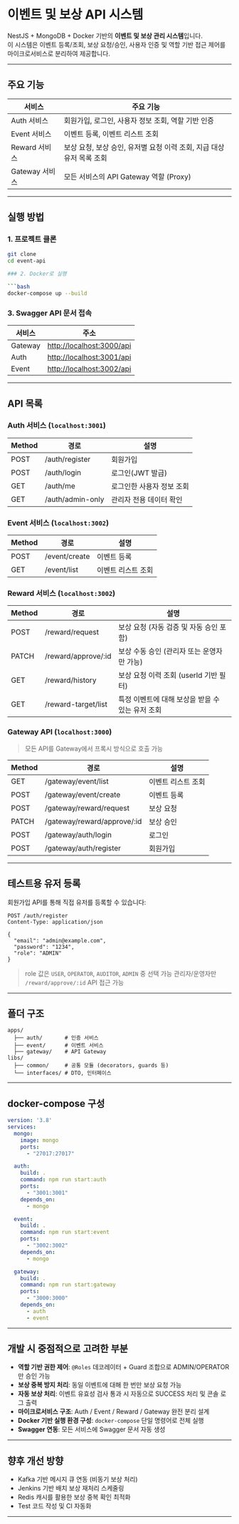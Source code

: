 # 이벤트 및 보상 API 시스템

NestJS + MongoDB + Docker 기반의 **이벤트 및 보상 관리 시스템**입니다.  
이 시스템은 이벤트 등록/조회, 보상 요청/승인, 사용자 인증 및 역할 기반 접근 제어를 마이크로서비스로 분리하여 제공합니다.

---

## 주요 기능

| 서비스         | 주요 기능                                                              |
|----------------|------------------------------------------------------------------------|
| Auth 서비스    | 회원가입, 로그인, 사용자 정보 조회, 역할 기반 인증                    |
| Event 서비스   | 이벤트 등록, 이벤트 리스트 조회                                        |
| Reward 서비스  | 보상 요청, 보상 승인, 유저별 요청 이력 조회, 지급 대상 유저 목록 조회 |
| Gateway 서비스 | 모든 서비스의 API Gateway 역할 (Proxy)                                |

---

## 실행 방법

### 1. 프로젝트 클론

```bash
git clone 
cd event-api

### 2. Docker로 실행

```bash
docker-compose up --build
```

### 3. Swagger API 문서 접속

| 서비스     | 주소                                                     |
| ------- | ------------------------------------------------------ |
| Gateway | [http://localhost:3000/api](http://localhost:3000/api) |
| Auth    | [http://localhost:3001/api](http://localhost:3001/api) |
| Event   | [http://localhost:3002/api](http://localhost:3002/api) |

---

## API 목록

### Auth 서비스 (`localhost:3001`)

| Method | 경로               | 설명             |
| ------ | ---------------- | -------------- |
| POST   | /auth/register   | 회원가입           |
| POST   | /auth/login      | 로그인(JWT 발급)    |
| GET    | /auth/me         | 로그인한 사용자 정보 조회 |
| GET    | /auth/admin-only | 관리자 전용 데이터 확인  |

### Event 서비스 (`localhost:3002`)

| Method | 경로            | 설명         |
| ------ | ------------- | ---------- |
| POST   | /event/create | 이벤트 등록     |
| GET    | /event/list   | 이벤트 리스트 조회 |

### Reward 서비스 (`localhost:3002`)

| Method | 경로                   | 설명                           |
| ------ | -------------------- | ---------------------------- |
| POST   | /reward/request      | 보상 요청 (자동 검증 및 자동 승인 포함)     |
| PATCH  | /reward/approve/\:id | 보상 수동 승인 (관리자 또는 운영자만 가능)    |
| GET    | /reward/history      | 보상 요청 이력 조회 (userId 기반 필터)   |
| GET    | /reward-target/list  | 특정 이벤트에 대해 보상을 받을 수 있는 유저 조회 |

### Gateway API (`localhost:3000`)

> 모든 API를 Gateway에서 프록시 방식으로 호출 가능

| Method | 경로                           | 설명         |
| ------ | ---------------------------- | ---------- |
| GET    | /gateway/event/list          | 이벤트 리스트 조회 |
| POST   | /gateway/event/create        | 이벤트 등록     |
| POST   | /gateway/reward/request      | 보상 요청      |
| PATCH  | /gateway/reward/approve/\:id | 보상 승인      |
| POST   | /gateway/auth/login          | 로그인        |
| POST   | /gateway/auth/register       | 회원가입       |

---

## 테스트용 유저 등록

회원가입 API를 통해 직접 유저를 등록할 수 있습니다:

```http
POST /auth/register
Content-Type: application/json

{
  "email": "admin@example.com",
  "password": "1234",
  "role": "ADMIN"
}
```

> role 값은 `USER`, `OPERATOR`, `AUDITOR`, `ADMIN` 중 선택 가능
> 관리자/운영자만 `/reward/approve/:id` API 접근 가능

---

## 폴더 구조

```
apps/
  ├── auth/       # 인증 서비스
  ├── event/      # 이벤트 서비스
  ├── gateway/    # API Gateway
libs/
  ├── common/     # 공통 모듈 (decorators, guards 등)
  └── interfaces/ # DTO, 인터페이스
```

---

## docker-compose 구성

```yaml
version: '3.8'
services:
  mongo:
    image: mongo
    ports:
      - "27017:27017"

  auth:
    build: .
    command: npm run start:auth
    ports:
      - "3001:3001"
    depends_on:
      - mongo

  event:
    build: .
    command: npm run start:event
    ports:
      - "3002:3002"
    depends_on:
      - mongo

  gateway:
    build: .
    command: npm run start:gateway
    ports:
      - "3000:3000"
    depends_on:
      - auth
      - event
```

---

## 개발 시 중점적으로 고려한 부분

* **역할 기반 권한 제어**: `@Roles` 데코레이터 + Guard 조합으로 ADMIN/OPERATOR만 승인 가능
* **보상 중복 방지 처리**: 동일 이벤트에 대해 한 번만 보상 요청 가능
* **자동 보상 처리**: 이벤트 유효성 검사 통과 시 자동으로 SUCCESS 처리 및 콘솔 로그 출력
* **마이크로서비스 구조**: Auth / Event / Reward / Gateway 완전 분리 설계
* **Docker 기반 실행 환경 구성**: `docker-compose` 단일 명령어로 전체 실행
* **Swagger 연동**: 모든 서비스에 Swagger 문서 자동 생성

---

## 향후 개선 방향

* Kafka 기반 메시지 큐 연동 (비동기 보상 처리)
* Jenkins 기반 배치 보상 재처리 스케줄링
* Redis 캐시를 활용한 보상 중복 확인 최적화
* Test 코드 작성 및 CI 자동화

---
